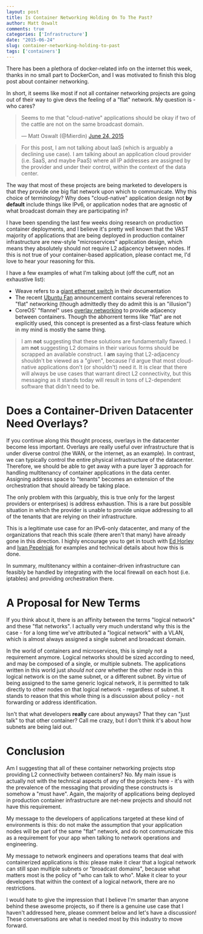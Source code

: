 ```yaml
---
layout: post
title: Is Container Networking Holding On To The Past?
author: Matt Oswalt
comments: true
categories: ['Infrastructure']
date: "2015-06-24"
slug: container-networking-holding-to-past
tags: ['containers']
---
```



There has been a plethora of docker-related info on the internet this week, thanks in no small part to DockerCon, and I was motivated to finish this blog post about container networking.

In short, it seems like most if not all container networking projects are going out of their way to give devs the feeling of a "flat" network. My question is - who cares?

<blockquote class="twitter-tweet" lang="en"><p lang="en" dir="ltr">Seems to me that &quot;cloud-native&quot; applications should be okay if two of the cattle are not on the same broadcast domain.</p>&mdash; Matt Oswalt (@Mierdin) <a href="https://twitter.com/Mierdin/status/613553938374090752">June 24, 2015</a></blockquote>
<script async src="//platform.twitter.com/widgets.js" charset="utf-8"></script>

> For this post, I am not talking about IaaS (which is arguably a declining use case). I am talking about an application cloud provider (i.e. SaaS, and maybe PaaS) where all IP addresses are assigned by the provider and under their control, within the context of the data center.

The way that most of these projects are being marketed to developers is that they provide one big flat network upon which to communicate. Why this choice of terminology? Why does "cloud-native" application design not **by default** include things like IPv6, or application nodes that are agnostic of what broadcast domain they are participating in?

I have been spending the last few weeks doing research on production container deployments, and I believe it's pretty well known that the VAST majority of applications that are being deployed in production container infrastructure are new-style "microservices" application design, which means they absolutely should not require L2 adjacency between nodes. If this is not true of your container-based application, please contact me, I'd love to hear your reasoning for this.

I have a few examples of what I'm talking about (off the cuff, not an exhaustive list):

- Weave refers to a [giant ethernet switch](http://docs.weave.works/weave/latest_release/features.html) in their documentation
- The recent [Ubuntu Fan](https://wiki.ubuntu.com/FanNetworking) announcement contains several references to "flat" networking (though admittedly they do admit this is an "illusion")
- CoreOS' "flannel" uses [overlay networking](https://coreos.com/docs/cluster-management/setup/flannel-config/) to provide adjacency between containers. Though the abhorrent terms like "flat" are not explicitly used, this concept is presented as a first-class feature which in my mind is mostly the same thing.

> I am **not** suggesting that these solutions are fundamentally flawed. I am **not** suggesting L2 domains in their various forms should be scrapped an available construct. I **am** saying that L2-adjacency shouldn't be viewed as a "given", because I'd argue that most cloud-native applications don't (or shouldn't) need it. It is clear that there will always be use cases that warrant direct L2 connectivity, but this messaging as it stands today will result in tons of L2-dependent software that didn't need to be.


# Does a Container-Driven Datacenter Need Overlays?

If you continue along this thought process, overlays in the datacenter become less important. Overlays are really useful over infrastructure that is under diverse control (the WAN, or the internet, as an example). In contrast, we can typically control the entire physical infrastructure of the datacenter. Therefore, we should be able to get away with a pure layer 3 approach for handling multitenancy of container applications in the data center. Assigning address space to "tenants" becomes an extension of the orchestration that should already be taking place.

The only problem with this (arguably, this is true only for the largest providers or enterprises) is address exhaustion. This is a rare but possible situation in which the provider is unable to provide unique addressing to all of the tenants that are relying on their infrastructure.

This is a legitimate use case for an IPv6-only datacenter, and many of the organizations that reach this scale (there aren't that many) have already gone in this direction. I highly encourage you to get in touch with [Ed Horley](https://twitter.com/ehorley) and [Ivan Pepelnjak](https://twitter.com/ioshints) for examples and technical details about how this is done.

In summary, multitenancy within a container-driven infrastructure can feasibly be handled by integrating with the local firewall on each host (i.e. iptables) and providing orchestration there. 


# A Proposal for New Terms

If you think about it, there is an affinity between the terms "logical network" and these "flat networks". I actually very much understand why this is the case - for a long time we've attributed a "logical network" with a VLAN, which is almost always assigned a single subnet and broadcast domain. 

In the world of containers and microservices, this is simply not a requirement anymore. Logical networks should be sized according to need, and may be composed of a single, or multiple subnets. The applications written in this world just _should not care_ whether the other node in this logical network is on the same subnet, or a different subnet. By virtue of being assigned to the same generic logical network, it is permitted to talk directly to other nodes on that logical network - regardless of subnet. It stands to reason that this whole thing is a discussion about policy - not forwarding or address identification.

Isn't that what developers **really** care about anyways? That they can "just talk" to that other container? Call me crazy, but I don't think it's about how subnets are being laid out.

# Conclusion

Am I suggesting that all of these container networking projects stop providing L2 connectivity between containers? No. My main issue is actually not with the technical aspects of any of the projects here - it's with the prevalence of the messaging that providing these constructs is somehow a "must have". Again, the majority of applications being deployed in production container infrastructure are net-new projects and should not have this requirement.

My message to the developers of applications targeted at these kind of environments is this: do not make the assumption that your application nodes will be part of the same "flat" network, and do not communicate this as a requirement for your app when talking to network operations and engineering.

My message to network engineers and operations teams that deal with containerized applications is this: please make it clear that a logical network can still span multiple subnets or "broadcast domains", because what matters most is the policy of "who can talk to who". Make it clear to your developers that within the context of a logical network, there are no restrictions.

I would hate to give the impression that I believe I'm smarter than anyone behind these awesome projects, so if there is a genuine use case that I haven't addressed here, please comment below and let's have a discussion! These conversations are what is needed most by this industry to move forward.
